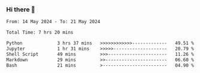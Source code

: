 ### Hi there 👋

<!--
**ututono/ututono** is a ✨ _special_ ✨ repository because its `README.md` (this file) appears on your GitHub profile.

Here are some ideas to get you started:

- 🔭 I’m currently working on ...
- 🌱 I’m currently learning ...
- 👯 I’m looking to collaborate on ...
- 🤔 I’m looking for help with ...
- 💬 Ask me about ...
- 📫 How to reach me: ...
- 😄 Pronouns: ...
- ⚡ Fun fact: ...
-->



<!--START_SECTION:waka-->

```txt
From: 14 May 2024 - To: 21 May 2024

Total Time: 7 hrs 20 mins

Python             3 hrs 37 mins   >>>>>>>>>>>>-------------   49.51 %
Jupyter            1 hr 31 mins    >>>>>--------------------   20.79 %
Shell Script       49 mins         >>>----------------------   11.26 %
Markdown           29 mins         >>-----------------------   06.60 %
Bash               21 mins         >------------------------   04.90 %
```

<!--END_SECTION:waka-->
